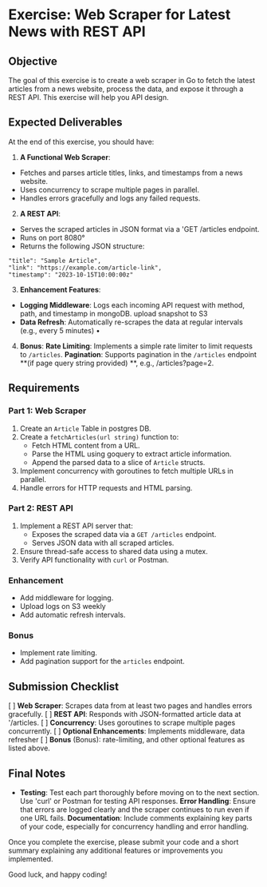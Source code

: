 # Exercise: Web Scraper for Latest News with REST API
## Objective
The goal of this exercise is to create a web scraper in Go to fetch the latest articles from a news website, process the data, and expose it through a REST API. This exercise will help you
API design.
## Expected Deliverables
At the end of this exercise, you should have:
1. **A Functional Web Scraper**:
- Fetches and parses article titles, links, and timestamps from a news website.
- Uses concurrency to scrape multiple pages in parallel.
- Handles errors gracefully and logs any failed requests.
2. **A REST API**:
- Serves the scraped articles in JSON format
via a 'GET /articles endpoint.
- Runs on port 8080°
- Returns the following JSON structure:
```
"title": "Sample Article",
"link": "https://example.com/article-link",
"timestamp": "2023-10-15T10:00:00z"
```
3. **Enhancement Features**:

- **Logging Middleware**: Logs each incoming
API request with method, path, and timestamp in mongoDB. upload snapshot to S3
- **Data Refresh**: Automatically re-scrapes the data at regular intervals (e.g., every 5 minutes) •
4. **Bonus**:
**Rate Limiting**: Implements a simple rate limiter to limit requests to `/articles`.
**Pagination**: Supports pagination in the
`/articles` endpoint **(if page query string
provided) **, e.g., /articles?page=2.
## Requirements
### Part 1: Web Scraper
1. Create an `Article` Table in postgres DB.
2. Create a `fetchArticles(url string)` function to:
    - Fetch HTML content from a URL.
    - Parse the HTML using goquery to extract article information.
    - Append the parsed data to a slice of `Article` structs.
3. Implement concurrency with goroutines to fetch multiple URLs in parallel.
4. Handle errors for HTTP requests and HTML parsing.
### Part 2: REST API
1. Implement a REST API server that:
    - Exposes the scraped data via a `GET
/articles` endpoint.
    - Serves JSON data with all scraped articles.
2. Ensure thread-safe access to shared data using a mutex.
3. Verify API functionality with `curl` or Postman.

### Enhancement
- Add middleware for logging.
- Upload logs on S3 weekly
- Add automatic refresh intervals.
### Bonus
- Implement rate limiting.
- Add pagination support for the `articles` endpoint.
## Submission Checklist
[ ] **Web Scraper**: Scrapes data from at least two pages and handles errors gracefully.
[ ] **REST API**: Responds with JSON-formatted article data at '/articles.
[ ] **Concurrency**: Uses goroutines
to
scrape multiple pages concurrently.
[ ] **Optional Enhancements**: Implements middleware, data refresher
[ ] **Bonus** (Bonus): rate-limiting, and other optional features as listed above.
## Final Notes
- **Testing**: Test each part thoroughly before moving on to the next section. Use 'curl' or Postman for testing API responses.
**Error Handling**: Ensure that errors are logged clearly and the scraper continues to run even if one URL fails.
**Documentation**: Include comments explaining key parts of your code, especially for concurrency handling and error handling.

Once you complete the exercise, please submit your code and a short summary explaining any additional features or improvements you implemented.

Good luck, and happy coding!

